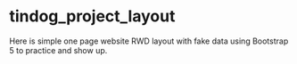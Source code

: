 # tindog_project_layout

Here is simple one page website RWD layout with fake data using Bootstrap 5 to practice and show up.
